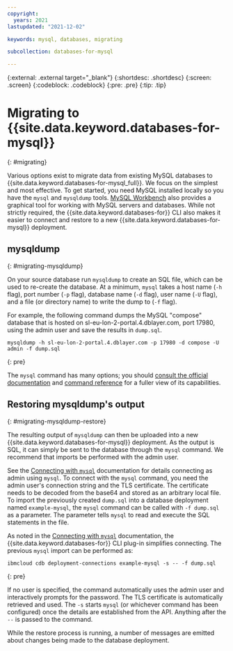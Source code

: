 ```yaml
---
copyright:
  years: 2021
lastupdated: "2021-12-02"

keywords: mysql, databases, migrating

subcollection: databases-for-mysql

---
```


{:external: .external target="_blank"}
{:shortdesc: .shortdesc}
{:screen: .screen}
{:codeblock: .codeblock}
{:pre: .pre}
{:tip: .tip}

# Migrating to {{site.data.keyword.databases-for-mysql}}
{: #migrating}

Various options exist to migrate data from existing MySQL databases to {{site.data.keyword.databases-for-mysql_full}}. We focus on the simplest and most effective. To get started, you need MySQL installed locally so you have the `mysql` and `mysqldump` tools. [MySQL Workbench](https://dev.mysql.com/doc/workbench/en/wb-admin-export-import-management.html) also provides a graphical tool for working with MySQL servers and databases. While not strictly required, the {{site.data.keyword.databases-for}} CLI also makes it easier to connect and restore to a new {{site.data.keyword.databases-for-mysql}} deployment. 

## mysqldump
{: #migrating-mysqldump}

On your source database run `mysqldump` to create an SQL file, which can be used to re-create the database. At a minimum, `mysql` takes a host name (`-h` flag), port number (`-p` flag), database name (`-d` flag), user name (`-U` flag), and a file (or directory name) to write the dump to (`-f` flag). 

For example, the following command dumps the MySQL "compose" database that is hosted on sl-eu-lon-2-portal.4.dblayer.com, port 17980, using the admin user and save the results in `dump.sql`.

```shell
mysqldump -h sl-eu-lon-2-portal.4.dblayer.com -p 17980 -d compose -U admin -f dump.sql
```
{: pre}

The `mysql` command has many options; you should [consult the official documentation](https://dev.mysql.com/doc/refman/5.7/en/mysqldump.html#mysqldump-syntax) and [command reference](https://dev.mysql.com/doc/refman/5.7/en/mysqldump.html#mysqldump-option-summary) for a fuller view of its capabilities.

## Restoring mysqldump's output
{: #migrating-mysqldump-restore}

The resulting output of `mysqldump` can then be uploaded into a new {{site.data.keyword.databases-for-mysql}} deployment. As the output is SQL, it can simply be sent to the database through the `mysql` command. We recommend that imports be performed with the admin user. 

See the [Connecting with `mysql`](/docs/databases-for-mysql?topic=databases-for-mysql-connecting-mysql) documentation for details connecting as admin using `mysql`. To connect with the `mysql` command, you need the admin user's connection string and the TLS certificate. The certificate needs to be decoded from the base64 and stored as an arbitrary local file. To import the previously created `dump.sql` into a database deployment named `example-mysql`, the `mysql` command can be called with `-f dump.sql` as a parameter. The parameter tells `mysql` to read and execute the SQL statements in the file. 

As noted in the [Connecting with `mysql`](/docs/databases-for-mysql?topic=databases-for-mysql-connecting-mysql) documentation, the {{site.data.keyword.databases-for}} CLI plug-in simplifies connecting. The previous `mysql` import can be performed as:

```shell
ibmcloud cdb deployment-connections example-mysql -s -- -f dump.sql
```
{: pre}

If no user is specified, the command automatically uses the admin user and interactively prompts for the password. The TLS certificate is automatically retrieved and used. The `-s` starts `mysql` (or whichever command has been configured) once the details are established from the API. Anything after the `--` is passed to the command.

While the restore process is running, a number of messages are emitted about changes being made to the database deployment.
